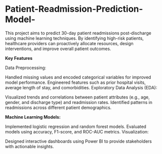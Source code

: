 # Patient-Readmission-Prediction-Model-
This project aims to predict 30-day patient readmissions post-discharge using machine learning techniques. By identifying high-risk patients, healthcare providers can proactively allocate resources, design interventions, and improve overall patient outcomes.

**Key Features**

Data Preprocessing:

Handled missing values and encoded categorical variables for improved model performance.
Engineered features such as prior hospital visits, average length of stay, and comorbidities.
Exploratory Data Analysis (EDA):

Visualized trends and correlations between patient attributes (e.g., age, gender, and discharge type) and readmission rates.
Identified patterns in readmissions across different patient demographics.

**Machine Learning Models:**

Implemented logistic regression and random forest models.
Evaluated models using accuracy, F1-score, and ROC-AUC metrics.
Visualization:

Designed interactive dashboards using Power BI to provide stakeholders with actionable insights.
